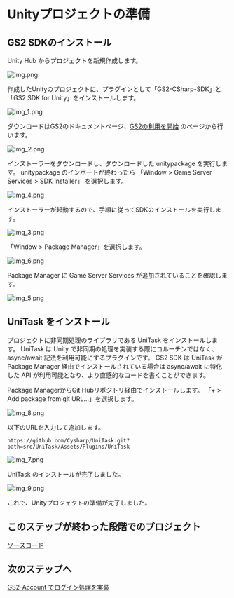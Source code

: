# Unityプロジェクトの準備

## GS2 SDKのインストール

Unity Hub からプロジェクトを新規作成します。

![img.png](img/img.png)

作成したUnityのプロジェクトに、プラグインとして「GS2-CSharp-SDK」と「GS2 SDK for Unity」をインストールします。

![img_1.png](img/img_1.png)

ダウンロードはGS2のドキュメントページ、[GS2の利用を開始](https://docs.gs2.io/ja/get_start/) のページから行います。

![img_2.png](img/img_2.png)

インストーラーをダウンロードし、ダウンロードした unitypackage を実行します。
unitypackage のインポートが終わったら 「Window > Game Server Services > SDK Installer」 を選択します。

![img_4.png](img/img_4.png)

インストーラーが起動するので、手順に従ってSDKのインストールを実行します。

![img_3.png](img/img_3.png)

「Window > Package Manager」を選択します。

![img_6.png](img/img_6.png)

Package Manager に Game Server Services が追加されていることを確認します。

![img_5.png](img/img_5.png)

## UniTask をインストール

プロジェクトに非同期処理のライブラリである UniTask をインストールします。
UniTask は Unity で非同期の処理を実装する際にコルーチンではなく、async/await 記法を利用可能にするプラグインです。
GS2 SDK は UniTask が Package Manager 経由でインストールされている場合は async/await に特化した API が利用可能となり、より直感的なコードを書くことができます。

Package ManagerからGit Hubリポジトリ経由でインストールします。
「+ > Add package from git URL...」を選択します。

![img_8.png](img/img_8.png)

以下のURLを入力して追加します。

```
https://github.com/Cysharp/UniTask.git?path=src/UniTask/Assets/Plugins/UniTask
```

![img_7.png](img/img_7.png)

UniTask のインストールが完了しました。

![img_9.png](img/img_9.png)

これで、Unityプロジェクトの準備が完了しました。

## このステップが終わった段階でのプロジェクト

[ソースコード](src)

## 次のステップへ

[GS2-Account でログイン処理を実装](../step0002)